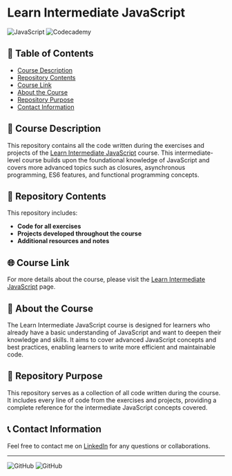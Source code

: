 # Learn Intermediate JavaScript

![JavaScript](https://img.shields.io/badge/JavaScript-ES6-yellow)
![Codecademy](https://img.shields.io/badge/Codecademy-Learn%20Intermediate%20JavaScript-blueviolet)

## 📑 Table of Contents

- [Course Description](#-course-description)
- [Repository Contents](#-repository-contents)
- [Course Link](#-course-link)
- [About the Course](#-about-the-course)
- [Repository Purpose](#-repository-purpose)
- [Contact Information](#-contact-information)

## 📄 Course Description

This repository contains all the code written during the exercises and projects of the [Learn Intermediate JavaScript](https://www.codecademy.com/learn/learn-intermediate-javascript) course. This intermediate-level course builds upon the foundational knowledge of JavaScript and covers more advanced topics such as closures, asynchronous programming, ES6 features, and functional programming concepts.

## 📂 Repository Contents

This repository includes:

- **Code for all exercises**
- **Projects developed throughout the course**
- **Additional resources and notes**

## 🌐 Course Link

For more details about the course, please visit the [Learn Intermediate JavaScript](https://www.codecademy.com/learn/learn-intermediate-javascript) page.

## 📖 About the Course

The Learn Intermediate JavaScript course is designed for learners who already have a basic understanding of JavaScript and want to deepen their knowledge and skills. It aims to cover advanced JavaScript concepts and best practices, enabling learners to write more efficient and maintainable code.

## 🎯 Repository Purpose

This repository serves as a collection of all code written during the course. It includes every line of code from the exercises and projects, providing a complete reference for the intermediate JavaScript concepts covered.

## 📞 Contact Information

Feel free to contact me on [LinkedIn](https://www.linkedin.com/in/ruifernpereira/) for any questions or collaborations.

---

![GitHub](https://img.shields.io/github/stars/ruipereirapf/LearnIntermediateJavaScript?style=social)
![GitHub](https://img.shields.io/github/forks/ruipereirapf/LearnIntermediateJavaScript?style=social)
